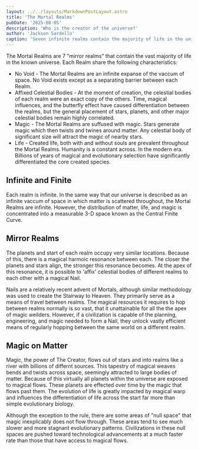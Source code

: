 ```yaml
---
layout: ../../layouts/MarkdownPostLayout.astro
title: 'The Mortal Realms'
pubDate: '2025-08-05'
description: 'Who is the creator of the universe?'
author: 'Jackson Sardello'
caption: 'Seven infinite realms contain the majority of life in the universe.'
---
```


The Mortal Realms are 7 "mirror realms" that contain the vast majority of life in the known universe. Each Realm share the following characteristics:
- No Void - The Mortal Realms are an infinite expanse of the vaccum of space. No Void exists except as a separating barrier between each Realm.
- Affixed Celestial Bodies - At the moment of creation, the celestial bodies of each realm were an exact copy of the others. Time, magical influences, and the butterfly effect have caused differentiation between the realms, but the general placement of stars, planets, and other major celestial bodies remain highly correlated.
- Magic - The Mortal Realms are suffused with magic. Stars generate magic which then twists and twines around matter. Any celestial body of significant size will attract the magic of nearby stars.
- Life - Created life, both with and without souls are prevalent throughout the Mortal Realms. Humanity is a constant across. In the modern era. Billions of years of magical and evolutionary selection have significantly differentiated the core created species.

## Infinite and Finite

Each realm is infinite. In the same way that our universe is described as an infinite vaccum of space in which matter is scattered throughout, the Mortal Realms are infinite. However, the distribution of matter, life, and magic is concentrated into a measurable 3-D space known as the Central Finite Curve.

## Mirror Realms

The planets and start of each realm occupy very similar locations. Because of this, there is a magical harmoic resonance between each. The closer the planets and stars align, the stronger this resonance becomes. At the apex of this resonance, it is possible to 'affix' celestial bodies of different realms to each other with a magical Nail.

Nails are a relatively recent advent of Mortals, although similar methodology was used to create the Stairway to Heaven. They primarily serve as a means of travel between realms. The magical resources it requires to hop between realms normally is so vast, that it unattainable for all the the apex of magic weilders. However, if a civilization is capable of the planning, engineering, and magic needed to form a Nail, they unlock vastly efficient means of regularly hopping between the same world on a different realm.

## Magic on Matter

Magic, the power of The Creator, flows out of stars and into realms like a river with billions of differnt sources. This tapestry of magical weaves bends and twists across space, seemingly attracted to large bodies of matter. Because of this virtually all planets within the universe are exposed to magical flows. These planets are effected over time by the magic that flows past them. The evolution of life is greatly impacted by magical warp and influences the differentiation of life across the start far more than simple evolutionary biology.

Although the exception to the rule, there are some areas of "null space" that magic inexplicably does not flow through. These areas tend to see much slower and more stagnant evolutionary patterns. Civilizations in these null spaces are pushed toward technological advancements at a much faster rate than those that have access to magical flows.